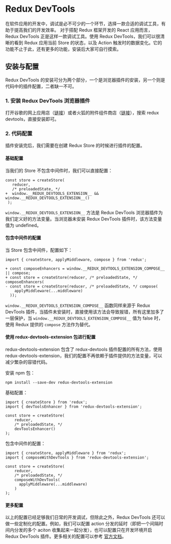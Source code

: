 # Redux DevTools

在软件应用的开发中，调试是必不可少的一个环节，选择一款合适的调试工具，有助于提高我们的开发效率。
对于搭配 Redux 框架开发的 React 应用而言，Redux DevTools 正是这样一款调试工具。使用 Redux DevTools，我们可以很清晰的看到 Redux 应用当前 Store 的状态，以及 Action 触发时的数据变化。它的功能不止于此，还有更多的功能，安装后大家可自行摸索。

## 安装与配置

Redux DevTools 的安装可分为两个部分，一个是浏览器插件的安装，另一个则是代码中的插件配置，二者缺一不可。

### 1. 安装 Redux DevTools 浏览器插件

打开谷歌的网上应用店（[链接](https://chrome.google.com/webstore/search/redux%20devtools?hl=zh-CN)）或者火狐的附件组件商店（[链接](https://addons.mozilla.org/zh-CN/firefox/?utm_source=discovery.addons.mozilla.org&utm_medium=firefox-browser&utm_content=find-more-link-top&src=api)），搜索 redux devtools，直接安装即可。

### 2. 代码配置

插件安装完后，我们需要在创建 Redux Store 的时候进行插件的配置。

#### 基础配置

当我们的 Store 不包含中间件时，我们可以直接配置：

```
const store = createStore(
   reducer, 
   /* preloadedState, */
+  window.__REDUX_DEVTOOLS_EXTENSION__ && window.__REDUX_DEVTOOLS_EXTENSION__()
 );
```

`window.__REDUX_DEVTOOLS_EXTENSION__` 方法是 Redux DevTools 浏览器插件为我们定义好的方法变量。当浏览器未安装 Redux DevTools 插件时，该方法变量值为 undefined。

#### 包含中间件的配置

当 Store 包含中间件，配置如下：

```
import { createStore, applyMiddleware, compose } from 'redux';

+ const composeEnhancers = window.__REDUX_DEVTOOLS_EXTENSION_COMPOSE__ || compose;
+ const store = createStore(reducer, /* preloadedState, */ composeEnhancers(
- const store = createStore(reducer, /* preloadedState, */ compose(
    applyMiddleware(...middleware)
  ));
```

`window.__REDUX_DEVTOOLS_EXTENSION_COMPOSE__` 函数同样来源于 Redux DevTools 插件，当插件未安装时，直接使用该方法会导致报错，所有这里加多了一层保护，当 `window.__REDUX_DEVTOOLS_EXTENSION_COMPOSE__` 值为 false 时，使用 Redux 提供的 `compose` 方法作为替代。

#### 使用 redux-devtools-extension 包进行配置

redux-devtools-extension 包含了 redux-devtools 插件配置的所有方法，使用 redux-devtools-extension，我们的配置不再依赖于插件提供的方法变量，可以减少繁杂的容错代码。

安装 npm 包：

```
npm install --save-dev redux-devtools-extension
```

基础配置：

```
import { createStore } from 'redux';
import { devToolsEnhancer } from 'redux-devtools-extension';

const store = createStore(
    reducer, 
    /* preloadedState, */
    devToolsEnhancer()
);
```

包含中间件的配置：

```
import { createStore, applyMiddleware } from 'redux';
import { composeWithDevTools } from 'redux-devtools-extension';

const store = createStore(
    reducer, 
    /* preloadedState, */
    composeWithDevTools(
      applyMiddleware(...middleware)
    )
);
```

#### 更多配置

以上的配置已经足够我们日常的开发调试，但除此之外，Redux DevTools 还可以做一些定制化的配置。例如，我们可以配置 action 分发的延时（即把一个间隔时间内分发的多个 aciton 收集起来一起分发），也可以配置只在开发环境开启 Redux DevTools 插件。更多相关的配置可以参考 [官方文档](https://github.com/zalmoxisus/redux-devtools-extension)。